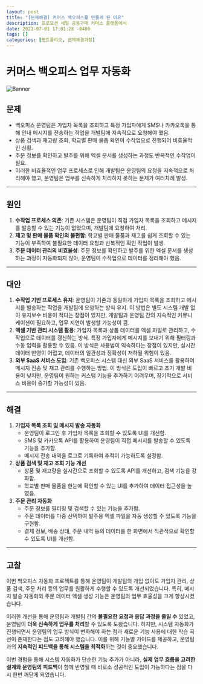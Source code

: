 ```yaml
---
layout: post
title: "[문제해결] 커머스 백오피스를 만들게 된 이유"
description: 프로모션 세일 공동구매 커머스 플랫폼에서
date: 2021-07-01 17:01:28 -0400
tags: []
categories: [포트폴리오, 문제해결과정]
---
```


# 커머스 백오피스 업무 자동화

![Banner](https://t4.ftcdn.net/jpg/01/91/91/57/360_F_191915740_dShLi9gi8iTrp6d5QPaxWH6Rtunn5ZpZ.jpg)


## **문제**

- 백오피스 운영팀은 가입자 목록을 조회하고 특정 가입자에게 SMS나 카카오톡을 통해 안내 메시지를 전송하는 작업을 개발팀에 지속적으로 요청해야 했음.
- 상품 검색과 재고량 조회, 학교별 판매 물품 확인이 수작업으로 진행되어 비효율적인 상황.
- 주문 정보를 확인하고 발주를 위해 엑셀 문서를 생성하는 과정도 반복적인 수작업이 필요.
- 이러한 비효율적인 업무 프로세스로 인해 개발팀은 운영팀의 요청을 지속적으로 처리해야 했고, 운영팀은 업무를 신속하게 처리하지 못하는 문제가 여러차례 발생.

---

## **원인**

1. **수작업 프로세스 의존**: 기존 시스템은 운영팀이 직접 가입자 목록을 조회하고 메시지를 발송할 수 있는 기능이 없었으며, 개발팀에 요청하여 처리.
2. **재고 및 판매 물품 확인의 불편함**: 학교별 판매 물품과 재고를 쉽게 조회할 수 있는 기능이 부족하여 불필요한 데이터 요청과 반복적인 확인 작업이 발생.
3. **주문 데이터 관리의 비효율성**: 주문 정보를 확인하고 발주를 위한 엑셀 문서를 생성하는 과정이 자동화되지 않아, 운영팀이 수작업으로 데이터를 정리해야 했음.

---

## **대안**

1. **수작업 기반 프로세스 유지**: 운영팀이 기존과 동일하게 가입자 목록을 조회하고 메시지를 발송하는 작업을 개발팀에 요청하는 방식 유지. 이 방법은 별도 시스템 개발 없이 유지보수 비용이 적다는 장점이 있지만, 개발팀과 운영팀 간의 지속적인 커뮤니케이션이 필요하고, 업무 지연이 발생할 가능성이 큼.
2. **엑셀 기반 관리 시스템 활용**: 가입자 목록과 상품 데이터를 엑셀 파일로 관리하고, 수작업으로 데이터를 갱신하는 방식. 특정 가입자에게 메시지를 보내기 위해 필터링과 수동 입력을 활용할 수 있음. 이 방식은 사용법이 익숙하다는 장점이 있지만, 실시간 데이터 반영이 어렵고, 데이터의 일관성과 정확성이 저하될 위험이 있음.
3. **외부 SaaS 서비스 도입**: 기존 백오피스 시스템 대신 외부 SaaS 서비스를 활용하여 메시지 전송 및 재고 관리를 수행하는 방법. 이 방식은 도입이 빠르고 초기 개발 비용이 낮지만, 운영팀이 원하는 커스텀 기능을 추가하기 어려우며, 장기적으로 서비스 비용이 증가할 가능성이 있음.

---

## **해결**

1. **가입자 목록 조회 및 메시지 발송 자동화**
    - 운영팀이 로그인 후 가입자 목록을 조회할 수 있도록 UI를 개선함.
    - SMS 및 카카오톡 API를 활용하여 운영팀이 직접 메시지를 발송할 수 있도록 기능을 추가함.
    - 메시지 전송 내역을 로그로 기록하여 추적이 가능하도록 설정함.
2. **상품 검색 및 재고 조회 기능 개선**
    - 상품 및 재고량을 실시간으로 조회할 수 있도록 API를 개선하고, 검색 기능을 강화함.
    - 학교별 판매 물품을 한눈에 확인할 수 있는 UI를 추가하여 데이터 접근성을 높였음.
3. **주문 관리 자동화**
    - 주문 정보를 필터링 및 검색할 수 있는 기능을 추가함.
    - 주문 데이터를 다중 선택하여 발주용 엑셀 파일을 자동 생성할 수 있도록 기능을 구현함.
    - 결제 정보, 배송 상태, 주문 내역 등의 데이터를 한 화면에서 직관적으로 확인할 수 있도록 UI를 개선함.

---

## **고찰**

이번 백오피스 자동화 프로젝트를 통해 운영팀이 개발팀의 개입 없이도 가입자 관리, 상품 검색, 주문 처리 등의 업무를 원활하게 수행할 수 있도록 개선되었습니다. 특히, 메시지 발송 자동화와 주문 데이터 엑셀 생성 기능은 운영팀의 업무 효율성을 크게 향상시켰습니다.

이러한 개선을 통해 운영팀과 개발팀 간의 **불필요한 요청과 응답 과정을 줄일 수** 있었고, 운영팀이 **더욱 신속하게 업무를 처리**할 수 있도록 도왔습니다. 하지만, 시스템 자동화가 진행되면서 운영팀의 업무 방식이 변화해야 하는 점과 새로운 기능 사용에 대한 학습 곡선이 존재한다는 점도 고려해야 했습니다. 이를 위해 기능별 가이드를 제공하고, 운영팀과의 **지속적인 피드백을 통해 시스템을 최적화**하는 것이 중요했습니다.

이번 경험을 통해 시스템 자동화가 단순한 기능 추가가 아니라, **실제 업무 흐름을 고려한 설계와 운영팀의 피드백**이 함께 반영될 때 비로소 성공적인 도입이 가능하다는 점을 다시 한번 깨닫게 되었습니다.